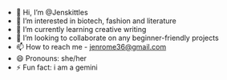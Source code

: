 - 👋 Hi, I’m @Jenskittles
- 👀 I’m interested in biotech, fashion and literature
- 🌱 I’m currently learning creative writing
- 💞️ I’m looking to collaborate on any beginner-friendly projects
- 📫 How to reach me - jenrome36@gmail.com
- 😄 Pronouns: she/her
- ⚡ Fun fact: i am a gemini

<!---
Jenskittles/Jenskittles is a ✨ special ✨ repository because its `README.md` (this file) appears on your GitHub profile.
You can click the Preview link to take a look at your changes.
--->
